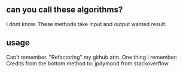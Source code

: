 ## can you call these algorithms? 
I dont know. These methods take input and output wanted result.

## usage
Can't remember. "Refactoring" my github atm. One thing I remember:
Credits from the bottom method to: jpdymond from stackoverflow.
